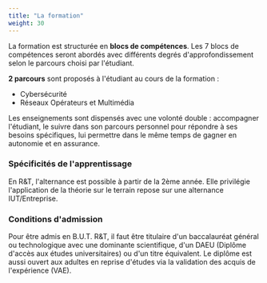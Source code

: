 ```yaml
---
title: "La formation"
weight: 30
---
```


La formation est structurée en **blocs de compétences**. Les 7 blocs de compétences seront abordés avec différents degrés d'approfondissement selon le parcours choisi par l'étudiant.

**2 parcours** sont proposés à l'étudiant au cours de la formation :

- Cybersécurité
- Réseaux Opérateurs et Multimédia


Les enseignements sont dispensés avec une volonté double : accompagner l'étudiant, le suivre dans son parcours personnel pour répondre à ses besoins spécifiques, lui permettre dans le même temps de gagner en autonomie et en assurance.

### Spécificités de l'apprentissage

En R&T, l'alternance est possible à partir de la 2ème année. Elle privilégie l'application de la théorie sur le terrain repose sur une alternance IUT/Entreprise.

### Conditions d'admission

Pour être admis en B.U.T. R&T, il faut être titulaire d'un baccalauréat général ou technologique avec une dominante scientifique, d'un DAEU (Diplôme d'accès aux études universitaires) ou d'un titre équivalent. Le diplôme est aussi ouvert aux adultes en reprise d'études via la validation des acquis de l'expérience (VAE).
